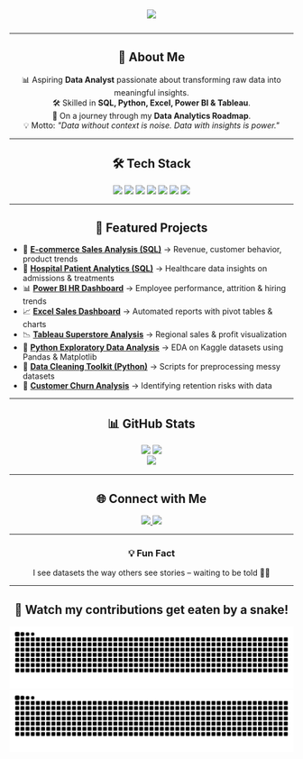 <div align="center">
  <h1>
    <img src="https://readme-typing-svg.herokuapp.com?font=JetBrains+Mono&size=35&duration=3000&pause=1000&color=00FF00&center=true&vCenter=true&width=800&lines=Hey+👋+I'm+Karan+Gattani;Aspiring+Data+Analyst;SQL+%7C+Python+%7C+Excel;Power+BI+%7C+Tableau;Turning+Data+into+Insights">
  </h1>
</div>

---

<div align="center">
  <h2>🚀 About Me</h2>
  <p>
    📊 Aspiring <b>Data Analyst</b> passionate about transforming raw data into meaningful insights.<br>
    🛠 Skilled in <b>SQL, Python, Excel, Power BI & Tableau</b>.<br>
    🌱 On a journey through my <b>Data Analytics Roadmap</b>.<br>
    💡 Motto: <i>"Data without context is noise. Data with insights is power."</i>
  </p>
</div>

---

<div align="center">
  <h2>🛠️ Tech Stack</h2>
  <img src="https://img.shields.io/badge/SQL-025E8C?style=for-the-badge&logo=postgresql&logoColor=white"/>
  <img src="https://img.shields.io/badge/Python-3776AB?style=for-the-badge&logo=python&logoColor=white"/>
  <img src="https://img.shields.io/badge/Excel-217346?style=for-the-badge&logo=microsoft-excel&logoColor=white"/>
  <img src="https://img.shields.io/badge/Power%20BI-F2C811?style=for-the-badge&logo=powerbi&logoColor=black"/>
  <img src="https://img.shields.io/badge/Tableau-E97627?style=for-the-badge&logo=tableau&logoColor=white"/>
  <img src="https://img.shields.io/badge/Git-F05032?style=for-the-badge&logo=git&logoColor=white"/>
  <img src="https://img.shields.io/badge/GitHub-181717?style=for-the-badge&logo=github&logoColor=white"/>
</div>

---

<div align="center">
  <h2>📌 Featured Projects</h2>
</div>

- 🛒 **[E-commerce Sales Analysis (SQL)](#)** → Revenue, customer behavior, product trends  
- 🏥 **[Hospital Patient Analytics (SQL)](#)** → Healthcare data insights on admissions & treatments  
- 📊 **[Power BI HR Dashboard](#)** → Employee performance, attrition & hiring trends  
- 📈 **[Excel Sales Dashboard](#)** → Automated reports with pivot tables & charts  
- 📉 **[Tableau Superstore Analysis](#)** → Regional sales & profit visualization  
- 🐼 **[Python Exploratory Data Analysis](#)** → EDA on Kaggle datasets using Pandas & Matplotlib  
- 🤖 **[Data Cleaning Toolkit (Python)](#)** → Scripts for preprocessing messy datasets  
- 🔮 **[Customer Churn Analysis](#)** → Identifying retention risks with data  

---

<div align="center">
  <h2>📊 GitHub Stats</h2>
  <img src="https://github-readme-stats.vercel.app/api?username=Karan2007May&show_icons=true&theme=radical" height="160"/>
  <img src="https://github-readme-streak-stats.herokuapp.com/?user=Karan2007May&theme=radical" height="160"/>
</div>

<div align="center">
  <img src="https://github-readme-stats.vercel.app/api/top-langs/?username=Karan2007May&layout=compact&theme=radical" height="160"/>
</div>

---

<div align="center">
  <h2>🌐 Connect with Me</h2>
  <a href="https://www.linkedin.com/in/karan-gattani-193672275/">
    <img src="https://img.shields.io/badge/LinkedIn-KaranGattani-0A66C2?style=for-the-badge&logo=linkedin&logoColor=white"/>
  </a>
  <a href="mailto:karangattani07@gmail.com">
    <img src="https://img.shields.io/badge/Email-Me-D14836?style=for-the-badge&logo=gmail&logoColor=white"/>
  </a>
</div>

---

<div align="center">
  <h3>💡 Fun Fact</h3>
  <p>I see datasets the way others see stories – waiting to be told 📖✨</p>
</div>

---

<div align="center">
  <h2>🐍 Watch my contributions get eaten by a snake!</h2>
  <img src="https://raw.githubusercontent.com/Karan2007May/Karan2007May/output/github-contribution-grid-snake-dark.svg#gh-dark-mode-only" alt="snake animation dark"/>
  <img src="https://raw.githubusercontent.com/Karan2007May/Karan2007May/output/github-contribution-grid-snake.svg#gh-light-mode-only" alt="snake animation light"/>
</div>
